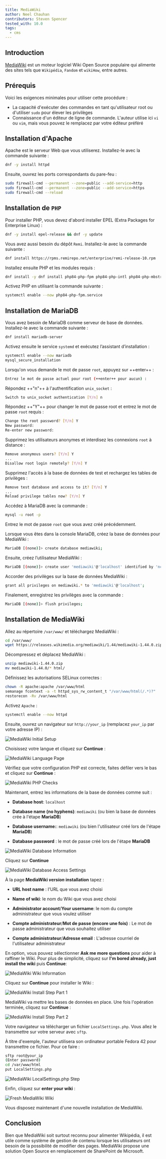 ```yaml
---
title: MediaWiki
author: Neel Chauhan
contributors: Steven Spencer
tested_with: 10.0
tags:
  - cms
---
```


## Introduction

[MediaWiki](https://www.mediawiki.org/wiki/MediaWiki) est un moteur logiciel Wiki Open Source populaire qui alimente des sites tels que `Wikipédia`, `Fandom` et `wikiHow`, entre autres.

## Prérequis

Voici les exigences minimales pour utiliser cette procédure :

- La capacité d'exécuter des commandes en tant qu'utilisateur root ou d'utiliser `sudo` pour élever les privilèges
- Connaissance d'un éditeur de ligne de commande. L'auteur utilise ici `vi` ou `vim`, mais vous pouvez le remplacez par votre éditeur préféré

## Installation d'Apache

Apache est le serveur Web que vous utiliserez. Installez-le avec la commande suivante :

```bash
dnf -y install httpd
```

Ensuite, ouvrez les ports correspondants du pare-feu :

```bash
sudo firewall-cmd --permanent --zone=public --add-service=http
sudo firewall-cmd --permanent --zone=public --add-service=https
sudo firewall-cmd --reload
```

## Installation de `PHP`

Pour installer PHP, vous devez d'abord installer EPEL (Extra Packages for Enterprise Linux) :

```bash
dnf -y install epel-release && dnf -y update
```

Vous avez aussi besoin du dépôt `Remi`. Installez-le avec la commande suivante :

```bash
dnf install https://rpms.remirepo.net/enterprise/remi-release-10.rpm
```

Installez ensuite PHP et les modules requis :

```bash
dnf install -y dnf install php84-php-fpm php84-php-intl php84-php-mbstring php84-php-apcu php84-php-curl php84-php-mysql php84-php-xml
```

Activez PHP en utilisant la commande suivante :

```bash
systemctl enable --now php84-php-fpm.service
```

## Installation de MariaDB

Vous avez besoin de MariaDB comme serveur de base de données. Installez-le avec la commande suivante :

```bash
dnf install mariadb-server
```

Activez ensuite le service `systemd` et exécutez l’assistant d’installation :

```bash
systemctl enable --now mariadb
mysql_secure_installation
```

Lorsqu'on vous demande le mot de passe `root`, appuyez sur ++enter++ :

```bash
Entrez le mot de passe actuel pour root (++enter++ pour aucun) :
```

Répondez ++"n"++ à l'authentification `unix_socket` :

```bash
Switch to unix_socket authentication [Y/n] n
```

Répondez ++"Y"++ pour changer le mot de passe root et entrez le mot de passe `root` requis :

```bash
Change the root password? [Y/n] Y
New password: 
Re-enter new password: 
```

Supprimez les utilisateurs anonymes et interdisez les connexions `root` à distance :

```bash
Remove anonymous users? [Y/n] Y
...
Disallow root login remotely? [Y/n] Y
```

Supprimez l'accès à la base de données de test et rechargez les tables de privilèges :

```bash
Remove test database and access to it? [Y/n] Y
...
Reload privilege tables now? [Y/n] Y
```

Accédez à MariaDB avec la commande :

```bash
mysql -u root -p
```

Entrez le mot de passe `root` que vous avez créé précédemment.

Lorsque vous êtes dans la console MariaDB, créez la base de données pour MediaWiki :

```bash
MariaDB [(none)]> create database mediawiki;
```

Ensuite, créez l’utilisateur MediaWiki :

```bash
MariaDB [(none)]> create user 'mediawiki'@'localhost' identified by 'nchauhan11';
```

Accorder des privilèges sur la base de données MediaWiki :

```bash
grant all privileges on mediawiki.* to 'mediawiki'@'localhost';
```

Finalement, enregistrez les privilèges avec la commande :

```bash
MariaDB [(none)]> flush privileges;
```

## Installation de MediaWiki

Allez au répertoire `/var/www/` et téléchargez MediaWiki :

```bash
cd /var/www/
wget https://releases.wikimedia.org/mediawiki/1.44/mediawiki-1.44.0.zip
```

Décompressez et déplacez MediaWiki :

```bash
unzip mediawiki-1.44.0.zip
mv mediawiki-1.44.0/* html/
```

Définissez les autorisations SELinux correctes :

```bash
chown -R apache:apache /var/www/html
semanage fcontext -a -t httpd_sys_rw_content_t "/var/www/html(/.*)?"
restorecon -Rv /var/www/html
```

Activez `Apache` :

```bash
systemctl enable --now httpd
```

Ensuite, ouvrez un navigateur sur `http://your_ip` (remplacez `your_ip` par votre adresse IP) :

![MediaWiki Initial Setup](../images/mediawiki_1.png)

Choisissez votre langue et cliquez sur **Continue** :

![MediaWiki Language Page](../images/mediawiki_2.png)

Vérifiez que votre configuration PHP est correcte, faites défiler vers le bas et cliquez sur **Continue** :

![MediaWiki PHP Checks](../images/mediawiki_3.png)

Maintenant, entrez les informations de la base de données comme suit :

- **Database host**: `localhost`

- **Database name (no hyphens)**: `mediawiki` (ou bien la base de données crée à l'étape **MariaDB**)

- **Database username:**: `mediawiki` (ou bien l'utilisateur créé lors de l'étape **MariaDB**)

- **Database password** : le mot de passe créé lors de l'étape **MariaDB**

![MediaWiki Database Information](../images/mediawiki_4.png)

Cliquez sur **Continue**

![MediaWiki Database Access Settings](../images/mediawiki_5.png)

À la page **MediaWiki _version_ installation** tapez :

- **URL host name** : l'URL que vous avez choisi

- **Name of wiki**: le nom du Wiki que vous avez choisi

- **Administrator account**/**Your username**: le nom du compte administrateur que vous voulez utiliser

- **Compte administrateur**/**Mot de passe (encore une fois)** : Le mot de passe administrateur que vous souhaitez utiliser

- **Compte administrateur**/**Adresse email** : L'adresse courriel de l'utilisateur administrateur

En option, vous pouvez sélectionner **Ask me more questions** pour aider à raffiner le Wiki. Pour plus de simplicité, cliquez sur **I'm bored already, just install the wiki** puis **Continue**:

![MediaWiki Wiki Information](../images/mediawiki_6.png)

Cliquez sur **Continue** pour installer le Wiki :

![MediaWiki Install Step Part 1](../images/mediawiki_7.png)

MediaWiki va mettre les bases de données en place. Une fois l'opération terminée, cliquez sur **Continue** :

![MediaWiki Install Step Part 2](../images/mediawiki_8.png)

Votre navigateur va télécharger un fichier `LocalSettings.php`. Vous allez le transmettre sur votre serveur avec `sftp`.

À titre d'exemple, l'auteur utilisera son ordinateur portable Fedora 42 pour transmettre ce fichier. Pour ce faire :

```bash
sftp root@your_ip
(Enter password)
cd /var/www/html
put LocalSettings.php 
```

![MediaWiki LocalSettings.php Step](../images/mediawiki_9.png)

Enfin, cliquez sur **enter your wiki** :

![Fresh MediaWiki Wiki](../images/mediawiki_10.png)

Vous disposez maintenant d'une nouvelle installation de MediaWiki.

## Conclusion

Bien que MediaWiki soit surtout reconnu pour alimenter Wikipédia, il est utile comme système de gestion de contenu lorsque les utilisateurs ont besoin de la possibilité de modifier des pages. MediaWiki propose une solution Open Source en remplacement de SharePoint de Microsoft.
